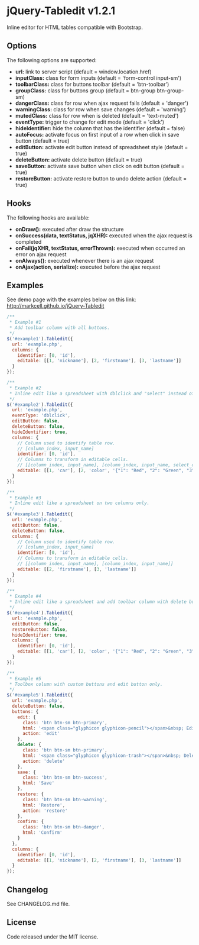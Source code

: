 # jQuery-Tabledit v1.2.1
Inline editor for HTML tables compatible with Bootstrap.

## Options
The following options are supported:
* __url:__ link to server script (default = window.location.href)
* __inputClass:__ class for form inputs (default = 'form-control input-sm')
* __toolbarClass:__ class for buttons toolbar (default = 'btn-toolbar')
* __groupClass:__ class for buttons group (default = btn-group btn-group-sm)
* __dangerClass:__ class for row when ajax request fails (default = 'danger')
* __warningClass:__ class for row when save changes (default = 'warning')
* __mutedClass:__ class for row when is deleted (default = 'text-muted')
* __eventType:__ trigger to change for edit mode (default = 'click')
* __hideIdentifier:__ hide the column that has the identifier (default = false)
* __autoFocus:__ activate focus on first input of a row when click in save button (default = true)
* __editButton:__ activate edit button instead of spreadsheet style (default = true)
* __deleteButton:__ activate delete button (default = true)
* __saveButton:__ activate save button when click on edit button (default = true)
* __restoreButton:__ activate restore button to undo delete action (default = true)

## Hooks
The following hooks are available:
* __onDraw():__ executed after draw the structure
* __onSuccess(data, textStatus, jqXHR):__ executed when the ajax request is completed
* __onFail(jqXHR, textStatus, errorThrown):__ executed when occurred an error on ajax request
* __onAlways():__ executed whenever there is an ajax request
* __onAjax(action, serialize):__ executed before the ajax request

## Examples
See demo page with the examples below on this link:
http://markcell.github.io/jQuery-Tabledit

```js
/**
 * Example #1
 * Add toolbar column with all buttons.
 */
$('#example1').Tabledit({
  url: 'example.php',
  columns: {
    identifier: [0, 'id'],
    editable: [[1, 'nickname'], [2, 'firstname'], [3, 'lastname']]
  }
});
```

```js
/**
 * Example #2
 * Inline edit like a spreadsheet with dblclick and "select" instead of text input.
 */
$('#example2').Tabledit({
  url: 'example.php',
  eventType: 'dblclick',
  editButton: false,
  deleteButton: false,
  hideIdentifier: true,
  columns: {
    // Column used to identify table row.
    // [column_index, input_name]
    identifier: [0, 'id'],
    // Columns to transform in editable cells.
    // [[column_index, input_name], [column_index, input_name, select_options]]
    editable: [[1, 'car'], [2, 'color', '{"1": "Red", "2": "Green", "3": "Blue"}']]
  }
});
```

```js
/**
 * Example #3
 * Inline edit like a spreadsheet on two columns only.
 */
$('#example3').Tabledit({
  url: 'example.php',
  editButton: false,
  deleteButton: false,
  columns: {
    // Column used to identify table row. 
    // [column_index, input_name]
    identifier: [0, 'id'],
    // Columns to transform in editable cells.
    // [[column_index, input_name], [column_index, input_name]]
    editable: [[2, 'firstname'], [3, 'lastname']]
  }
});
```

```js
/**
 * Example #4
 * Inline edit like a spreadsheet and add toolbar column with delete button only.
 */
$('#example4').Tabledit({
  url: 'example.php',
  editButton: false,
  restoreButton: false,
  hideIdentifier: true,
  columns: {
    identifier: [0, 'id'],
    editable: [[1, 'car'], [2, 'color', '{"1": "Red", "2": "Green", "3": "Blue"}']]
  }
});
```

```js
/**
 * Example #5
 * Toolbox column with custom buttons and edit button only.
 */
$('#example5').Tabledit({
  url: 'example.php',
  deleteButton: false,
  buttons: {
    edit: {
      class: 'btn btn-sm btn-primary',
      html: '<span class="glyphicon glyphicon-pencil"></span>&nbsp; Edit',
      action: 'edit'
    },
    delete: {
      class: 'btn btn-sm btn-primary',
      html: '<span class="glyphicon glyphicon-trash"></span>&nbsp; Delete',
      action: 'delete'
    },
    save: {
      class: 'btn btn-sm btn-success',
      html: 'Save'
    },
    restore: {
      class: 'btn btn-sm btn-warning',
      html: 'Restore',
      action: 'restore'
    },
    confirm: {
      class: 'btn btn-sm btn-danger',
      html: 'Confirm'
    }
  },
  columns: {
    identifier: [0, 'id'],
    editable: [[1, 'nickname'], [2, 'firstname'], [3, 'lastname']]
  }
});
```

## Changelog
See CHANGELOG.md file.

## License
Code released under the MIT license.